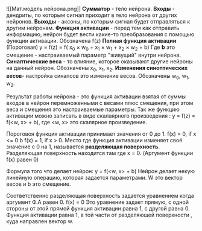 ![[Мат.модель нейрона.png]]
**Сумматор** - тело нейрона.
**Входы** - дендриты, по которым сигнал приходит в тело нейрона от других нейронов.
**Выходы** - аксоны, по которым сигнал будет отправляться к другим нейронам.
**Функция активации** - перед тем как отправить информацию, нейрон будет вести какие-то преобразования с помощью функции активации.
Обозначена f(z)
**Полная функция активации** (Пороговая)
y = f(z) = f( x<sub>0</sub> &times; w<sub>0</sub> + x<sub>1</sub> &times; w<sub>1</sub> + x<sub>2</sub> &times; w<sub>2</sub> + b)
Где **b** это смещение - настраиваемый параметр "живущий" внутри нейрона.
**Синаптические веса** - то влияние, которое оказывают другие нейроны на данный нейрон.
Обозначены x<sub>0</sub>, x<sub>1</sub>, x<sub>2</sub>.
**Изменения синоптических весов**- настройка синапсов это изменение весов.
Обозначены  w<sub>0</sub>, w<sub>1</sub>, w<sub>2</sub>.

Результат работы нейрона - это функция активации взятая от суммы входов в нейрон перемноженными с весами плюс смещения, при этом веса и смещения это настраиваемые параметры.
Так же функцию активации можно записать в виде скалаярного произведения :
y = f(z) = f(<w, x> + b), где <w, x> это скалярное произведение.

Пороговоя функция активации принимает значения от 0 до 1.
f(x) = 0, if x <= 0 b f(x) = 1, if x > 0.
Место где функция активации изменяет своё значение с 0 на 1, называется **разделяющая поверхность**. 
Разделяющая поверхность находится там где x = 0. (Аргумент функции f(x) равен 0)

Формула того что делает нейрон:
	y = f(<w, x> + b)
	Нейрон делает некую линейную операцию, которая задается параметрами. W это вектор весов и b это смещение. 

Соответственно разделяющая поверхность задается уравнением когда аргумент Ф.А равен 0. f(x) = 0 
Это уравнение задает прямую, с одной стороны от этой прямой функция активации равна 1, с другой равна 0.
Функция активации равна 1, в той части от разделяющей поверхности , куда направлен вектор w. 

